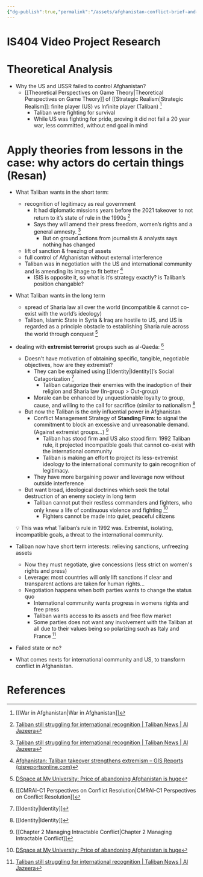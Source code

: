 ```yaml
---
{"dg-publish":true,"permalink":"/assets/afghanistan-conflict-brief-and-theoretical-perspec/is-404-video-project-preparation/is-404-video-project-research/"}
---
```


# IS404 Video Project Research

# Theoretical Analysis

- Why the US and USSR failed to control Afghanistan?
    - [[Theoretical Perspectives on Game Theory\|Theoretical Perspectives on Game Theory]] of [[Strategic Realism\|Strategic Realism]]: finite player (US) vs Infinite player (Taliban) [^1]
        - Taliban were fighting for survival
        - While US was fighting for pride, proving it did not fail a 20 year war, less committed, without end goal in mind

# Apply theories from lessons in the case: why actors do certain things (Resan)

- What Taliban wants in the short term:
    - recognition of legitimacy as real government
        - It had diplomatic missions years before the 2021 takeover to not return to it’s state of rule in the 1990s [^6]
        - Says they will amend their press freedom, women’s rights and a general amnesty. [^6]
            - But on ground actions from journalists & analysts says nothing has changed
    - lift of sanction & freezing of assets
    - full control of Afghanistan without external interference
    - Taliban was in negotiation with the US and international community and is amending its image to fit better [^7]
        - ISIS is opposite it, so what is it’s strategy exactly? is Taliban’s position changable?
- What Taliban wants in the long term
    - spread of Sharia law all over the world (incompatible & cannot co-exist with the world’s ideology)
    - Taliban, Islamic State in Syria & Iraq are hostile to US, and US is regarded as a principle obstacle to establishing Sharia rule across the world through conquest [^4]
- dealing with **extremist terrorist** groups such as al-­Qaeda: [^3]
    - Doesn't have motivation of obtaining specific, tangible, negotiable objectives, how are they extremist?
        - They can be explained using [[Identity\|Identity]]’s Social Catagorization [^5]
            - Taliban catagorize their enemies with the inadoption of their religion and Sharia law (In-group > Out-group)
        - Morale can be enhanced by unquestionable loyalty to group, cause, and willing to the call for sacrifice (similar to nationalism [^5]
    - But now the Taliban is the only influential power in Afghanistan
        - Conflict Management Strategy of **Standing Firm**: to signal the commitment to block an excessive and unreasonable demand. (Against extremist groups...) [^2]
            - Taliban has stood firm and US also stood firm: 1992 Taliban rule, it projected incompatible goals that cannot co-exist with the international community
            - Taliban is making an effort to project its less-extremist ideology to the international community to gain recognition of legitimacy.
        - They have more bargaining power and leverage now without outside interference
    - But want broad, ideological doctrines which seek the total destruction of an enemy society in long term
        - Taliban cannot put their restless commanders and fighters, who only knew a life of continuous violence and fighting [^4]
            - Fighters cannot be made into quiet, peaceful citizens
    
    💡 This was what Taliban’s rule in 1992 was. Extremist, isolating, incompatible goals, a threat to the international community.
    
- Taliban now have short term interests: relieving sanctions, unfreezing assets
    - Now they must negotiate, give concessions (less strict on women's rights and press)
    - Leverage: most countries will only lift sanctions if clear and transparent actions are taken for human rights...
    - Negotiation happens when both parties wants to change the status quo
        - International community wants progress in womens rights and free press
        - Taliban wants access to its assets and free flow market
        - Some parties does not want any involvement with the Taliban at all due to their values being so polarizing such as Italy and France [^6]
- Failed state or no?
- What comes nexts for international community and US, to transform conflict in Afghanistan.

# References

[^1]:  [[War in Afghanistan\|War in Afghanistan]] 

[^2]:  [[Chapter 2 Managing Intractable Conflict\|Chapter 2 Managing Intractable Conflict]] 

[^3]:  [[CMRAI-C1 Perspectives on Conflict Resolution\|CMRAI-C1 Perspectives on Conflict Resolution]] 

[^4]: [DSpace at My University: Price of abandoning Afghanistan is huge](http://14.139.58.147:8080/jspui/handle/123456789/4241)

[^5]:  [[Identity\|Identity]] 

[^6]: [Taliban still struggling for international recognition | Taliban News | Al Jazeera](https://www.aljazeera.com/news/2021/10/7/taliban-afghanistan-international-recognition)

[^7]: [Afghanistan: Taliban takeover strengthens extremism – GIS Reports (gisreportsonline.com)](https://www.gisreportsonline.com/r/taliban-takeover-afghanistan/)

[^8]: [Will Taliban rule be different this time in Afghanistan? | Taliban | Al Jazeera](https://www.aljazeera.com/program/inside-story/2021/8/18/will-taliban-rule-be-different-this-time-in-afghanistan) (to watch)